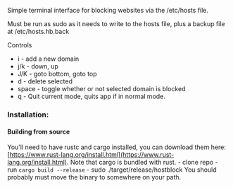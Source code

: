 Simple terminal interface for blocking websites via the /etc/hosts file.

Must be run as sudo as it needs to write to the hosts file, plus a backup
file at /etc/hosts.hb.back

Controls
  - i 		- add a new domain
  - j/k 	- down, up
  - J/K 	- goto bottom, goto top
  - d 		- delete selected
  - space - toggle whether or not selected domain is blocked
  - q     - Quit current mode, quits app if in normal mode.

### Installation:

#### Building from source
  You'll need to have rustc and cargo installed, you can download them here:
    [https://www.rust-lang.org/install.html](https://www.rust-lang.org/install.html).
    Note that cargo is bundled with rust.
	- clone repo
	- run `cargo build --release`
	- sudo ./target/release/hostblock
  You should probably must move the binary to somewhere on your path.
